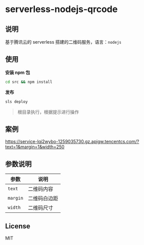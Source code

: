 # serverless-nodejs-qrcode

## 说明

基于腾讯云的 serverless 搭建的二维码服务，语言：`nodejs`

## 使用

**安装 npm 包**

```sh
cd src && npm install
```

**发布**

```sh
sls deploy
```

> 根目录执行，根据提示进行操作

## 案例

https://service-lqj2wybo-1259035730.gz.apigw.tencentcs.com/?text=1&margin=1&width=250

## 参数说明

|参数|说明|
|----|----|
|`text`|二维码内容|
|`margin`|二维码白边距|
|`width`|二维码尺寸|

## License

MIT